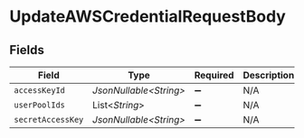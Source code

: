 # UpdateAWSCredentialRequestBody


## Fields

| Field                   | Type                    | Required                | Description             |
| ----------------------- | ----------------------- | ----------------------- | ----------------------- |
| `accessKeyId`           | *JsonNullable\<String>* | :heavy_minus_sign:      | N/A                     |
| `userPoolIds`           | List\<*String*>         | :heavy_minus_sign:      | N/A                     |
| `secretAccessKey`       | *JsonNullable\<String>* | :heavy_minus_sign:      | N/A                     |